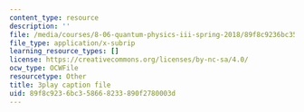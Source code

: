```yaml
---
content_type: resource
description: ''
file: /media/courses/8-06-quantum-physics-iii-spring-2018/89f8c9236bc358668233890f2780003d_iGG9EG3SNz0.vtt
file_type: application/x-subrip
learning_resource_types: []
license: https://creativecommons.org/licenses/by-nc-sa/4.0/
ocw_type: OCWFile
resourcetype: Other
title: 3play caption file
uid: 89f8c923-6bc3-5866-8233-890f2780003d
---
```

